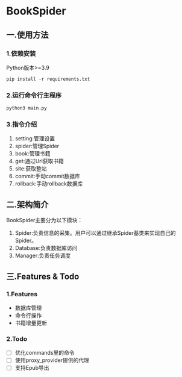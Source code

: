 # BookSpider

## 一.使用方法

### 1.依赖安装

Python版本>=3.9

```
pip install -r requirements.txt
```

### 2.运行命令行主程序

```
python3 main.py
```

### 3.指令介绍

1. setting:管理设置
2. spider:管理Spider
3. book:管理书籍
4. get:通过Url获取书籍
5. site:获取整站
6. commit:手动commit数据库
7. rollback:手动rollback数据库

## 二.架构简介

BookSpider主要分为以下模块：

1. Spider:负责信息的采集。用户可以通过继承Spider基类来实现自己的Spider。
2. Database:负责数据库访问
3. Manager:负责任务调度

## 三.Features & Todo

### 1.Features

* 数据库管理
* 命令行操作
* 书籍增量更新

### 2.Todo

* [ ] 优化commands里的命令
* [ ] 使用proxy_provider提供的代理
* [ ] 支持Epub导出
